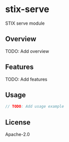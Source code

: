 # stix-serve

STIX serve module

## Overview

TODO: Add overview

## Features

TODO: Add features

## Usage

```rust
// TODO: Add usage example
```

## License

Apache-2.0
